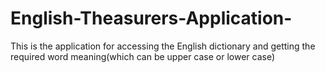 # English-Theasurers-Application-
This is the application for accessing the English dictionary and getting the required word meaning(which can be upper case or lower case)
